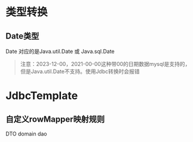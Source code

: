 # 类型转换

## Date类型

Date 对应的是Java.util.Date 或 Java.sql.Date

> 注意：2023-12-00，2021-00-00这种带00的日期数据mysql是支持的，但是Java.util.Date不支持。使用Jdbc转换时会报错





# JdbcTemplate

## 自定义rowMapper映射规则





DTO domain dao


